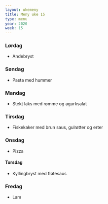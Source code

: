 ```yaml
---
layout: ukemeny
title: Meny uke 15
type: menu
year: 2020
week: 15
---
```


### Lørdag

- Andebryst

### Søndag

- Pasta med hummer

### Mandag

- Stekt laks med rømme og agurksalat

### Tirsdag

- Fiskekaker med brun saus, gulrøtter og erter

### Onsdag

- Pizza

#### Torsdag

- Kyllingbryst med fløtesaus

### Fredag

- Lam
